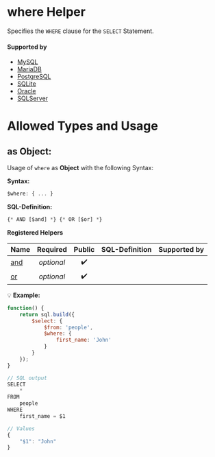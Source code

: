 # where Helper
Specifies the `WHERE` clause for the `SELECT` Statement.

#### Supported by
- [MySQL](https://dev.mysql.com/doc/refman/5.7/en/select.html)
- [MariaDB](https://mariadb.com/kb/en/library/select/)
- [PostgreSQL](https://www.postgresql.org/docs/9.5/static/sql-select.html)
- [SQLite](https://sqlite.org/lang_select.html)
- [Oracle](https://docs.oracle.com/cd/B19306_01/server.102/b14200/statements_10002.htm)
- [SQLServer](https://docs.microsoft.com/en-us/sql/t-sql/queries/select-transact-sql)

# Allowed Types and Usage

## as Object:

Usage of `where` as **Object** with the following Syntax:

**Syntax:**

```javascript
$where: { ... }
```

**SQL-Definition:**
```javascript
{* AND [$and] *} {* OR [$or] *}
```

**Registered Helpers**

Name|Required|Public|SQL-Definition|Supported by
:---|:------:|:----:|:-------------|:-----------
[and](../../../../../helpers/logical/and/)|*optional*|:heavy_check_mark:||
[or](../../../../../helpers/logical/or/)|*optional*|:heavy_check_mark:||

:bulb: **Example:**
```javascript
function() {
    return sql.build({
        $select: {
            $from: 'people',
            $where: {
                first_name: 'John'
            }
        }
    });
}

// SQL output
SELECT
    *
FROM
    people
WHERE
    first_name = $1

// Values
{
    "$1": "John"
}
```

